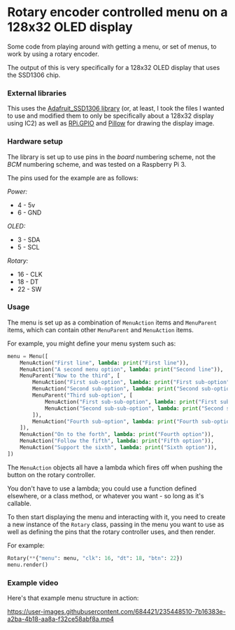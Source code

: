 # Rotary encoder controlled menu on a 128x32 OLED display

Some code from playing around with getting a menu, or set of menus, to work by using a rotary encoder.

The output of this is very specifically for a 128x32 OLED display that uses the SSD1306 chip.

### External libraries
 
This uses the [Adafruit_SSD1306 library](https://github.com/adafruit/Adafruit_Python_SSD1306/) (or, at least, I took the files I wanted to use and modified them to only be specifically about a 128x32 display using IC2) as well as [RPi.GPIO](https://pypi.python.org/pypi/RPi.GPIO) and [Pillow](https://pypi.python.org/pypi/Pillow) for drawing the display image.

### Hardware setup

The library is set up to use pins in the _board_ numbering scheme, not the _BCM_ numbering scheme, and was tested on a Raspberry Pi 3.

The pins used for the example are as follows:

*Power:*
* 4 - 5v
* 6 - GND

*OLED:*

* 3 - SDA
* 5 - SCL

*Rotary:*

* 16 - CLK
* 18 - DT
* 22 - SW

### Usage

The menu is set up as a combination of `MenuAction` items and `MenuParent` items, which can contain other `MenuParent` and `MenuAction` items.

For example, you might define your menu system such as:

```python
menu = Menu([
    MenuAction("First line", lambda: print("First line")),
    MenuAction("A second menu option", lambda: print("Second line")),
    MenuParent("Now to the third", [
        MenuAction("First sub-option", lambda: print("First sub-option")),
        MenuAction("Second sub-option", lambda: print("Second sub-option")),
        MenuParent("Third sub-option", [
            MenuAction("First sub-sub-option", lambda: print("First sub-sub-option")),
            MenuAction("Second sub-sub-option", lambda: print("Second sub-sub-option")),
        ]),
        MenuAction("Fourth sub-option", lambda: print("Fourth sub-option")),
    ]),
    MenuAction("On to the forth", lambda: print("Fourth option")),
    MenuAction("Follow the fifth", lambda: print("Fifth option")),
    MenuAction("Support the sixth", lambda: print("Sixth option")),
])
```

The `MenuAction` objects all have a lambda which fires off when pushing the button on the rotary controller.

You don't have to use a lambda; you could use a function defined elsewhere, or a class method, or whatever you want - so long as it's callable.

To then start displaying the menu and interacting with it, you need to create a new instance of the `Rotary` class, passing in the menu you want to use as well as defining the pins that the rotary controller uses, and then render.

For example:

```python
Rotary(**{"menu": menu, "clk": 16, "dt": 18, "btn": 22})
menu.render()
```

### Example video

Here's that example menu structure in action:

https://user-images.githubusercontent.com/684421/235448510-7b16383e-a2ba-4b18-aa8a-f32ce58abf8a.mp4
